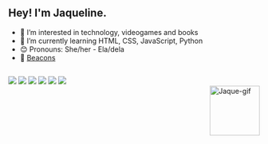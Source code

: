 ## Hey! I'm Jaqueline.

- 💜 I’m interested in technology, videogames and books
- 🌱 I’m currently learning HTML, CSS, JavaScript, Python
- 😊 Pronouns: She/her - Ela/dela
- 🔮 <a href="https://beacons.ai/jaquezux" target="_blank">Beacons</a>
<div align="center">
  <a href="https://github.com/jaquezux"/>
</div>


  ##

<div> 
  <a href="https://instagram.com/jaquezux" target="_blank"><img src="https://img.shields.io/badge/-Instagram-%23E4405F?style=for-the-badge&logo=instagram&logoColor=white" target="_blank"></a>
  <a href = "mailto:jaquezubieta@gmail.com"><img src="https://img.shields.io/badge/-Gmail-%23333?style=for-the-badge&logo=gmail&logoColor=white" target="_blank"></a>
  <a href="https://www.linkedin.com/in/jaquelinebianco/" target="_blank"><img src="https://img.shields.io/badge/-LinkedIn-%230077B5?style=for-the-badge&logo=linkedin&logoColor=white" target="_blank"></a>
  <a href="https://www.goodreads.com/user/show/137831775-jaque" target="_blank"><img src="https://img.shields.io/badge/Goodreads-372213?style=for-the-badge&logo=goodreads&logoColor=white" target="_blank"></a>
  <a href="https://www.codewars.com/users/jaquezux" target="_blank"><img src="https://img.shields.io/badge/Codewars-B1361E?style=for-the-badge&logo=Codewars&logoColor=white" target="_blank"></a>
   <a href="https://www.hackerrank.com/jaquezubieta" target="_blank"><img src="https://img.shields.io/badge/-Hackerrank-2EC866?style=for-the-badge&logo=HackerRank&logoColor=white"></a>
</div>
 <img align="right" alt="Jaque-gif" src="https://i.picasion.com/pic92/6ab51354b91b599dba4aaafb02d32d3c.gif" width="100" height="100">

  

  
